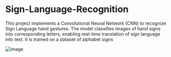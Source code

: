 # Sign-Language-Recognition

This project implements a Convolutional Neural Network (CNN) to recognize Sign Language hand gestures. The model classifies images of hand signs into corresponding letters, enabling real-time translation of sign language into text. It is trained on a dataset of alphabet signs

![image](https://github.com/user-attachments/assets/ee9ca2d9-064d-4776-8124-92c25d103f1d)

